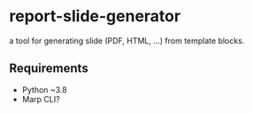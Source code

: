 # report-slide-generator
a tool for generating slide (PDF, HTML, ...) from template blocks.

## Requirements
- Python ~3.8
- Marp CLI?

